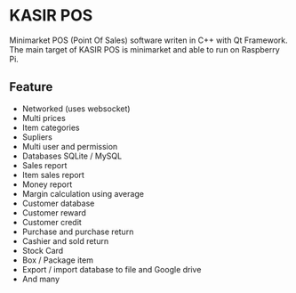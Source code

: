 # KASIR POS
Minimarket POS (Point Of Sales) software writen in C++ with Qt Framework. The main target of KASIR POS is minimarket and able to run on Raspberry Pi.

## Feature
* Networked (uses websocket)
* Multi prices
* Item categories
* Supliers
* Multi user and permission
* Databases SQLite / MySQL
* Sales report
* Item sales report
* Money report
* Margin calculation using average
* Customer database
* Customer reward
* Customer credit
* Purchase and purchase return
* Cashier and sold return
* Stock Card
* Box / Package item
* Export / import database to file and Google drive
* And many
